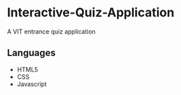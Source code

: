 # Interactive-Quiz-Application
A VIT entrance quiz application

## Languages
- HTML5
- CSS
- Javascript
